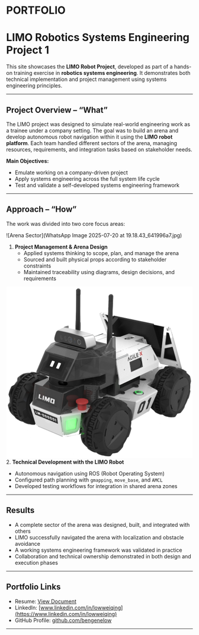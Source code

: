 # PORTFOLIO

# LIMO Robotics Systems Engineering Project 1

This site showcases the **LIMO Robot Project**, developed as part of a hands-on training exercise in **robotics systems engineering**. It demonstrates both technical implementation and project management using systems engineering principles.

---

## Project Overview – “What”

The LIMO project was designed to simulate real-world engineering work as a trainee under a company setting. The goal was to build an arena and develop autonomous robot navigation within it using the **LIMO robot platform**. Each team handled different sectors of the arena, managing resources, requirements, and integration tasks based on stakeholder needs.

**Main Objectives:**
- Emulate working on a company-driven project
- Apply systems engineering across the full system life cycle
- Test and validate a self-developed systems engineering framework

---

## Approach – “How”

The work was divided into two core focus areas:

![Arena Sector](WhatsApp Image 2025-07-20 at 19.18.43_641996a7.jpg)
1. **Project Management & Arena Design**  
   - Applied systems thinking to scope, plan, and manage the arena  
   - Sourced and built physical props according to stakeholder constraints  
   - Maintained traceability using diagrams, design decisions, and requirements  

![LIMO Robot](limo.png)
2. **Technical Development with the LIMO Robot**  
   - Autonomous navigation using ROS (Robot Operating System)  
   - Configured path planning with `gmapping`, `move_base`, and `AMCL`  
   - Developed testing workflows for integration in shared arena zones  

---

## Results

- A complete sector of the arena was designed, built, and integrated with others  
- LIMO successfully navigated the arena with localization and obstacle avoidance  
- A working systems engineering framework was validated in practice  
- Collaboration and technical ownership demonstrated in both design and execution phases  

---

## Portfolio Links

- Resume: [View Document](https://docs.google.com/document/d/14lFOmSNJ-uPWQa5jV3NZmysBTFecWYBO/edit)  
- LinkedIn: [www.linkedin.com/in/lowweiqing](https://www.linkedin.com/in/lowweiqing)  
- GitHub Profile: [github.com/bengenelow](https://github.com/bengenelow?tab=overview&from=2025-07-01&to=2025-07-20)  

---

